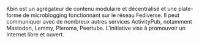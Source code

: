 Kbin est un agrégateur de contenu modulaire et décentralisé et une plate-forme de microblogging fonctionnant sur le réseau Fediverse. Il peut communiquer avec de nombreux autres services ActivityPub, notamment Mastodon, Lemmy, Pleroma, Peertube. L'initiative vise à promouvoir un Internet libre et ouvert.
